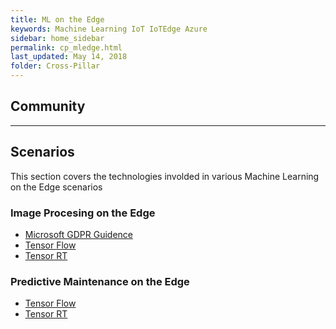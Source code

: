 ```yaml
---
title: ML on the Edge
keywords: Machine Learning IoT IoTEdge Azure
sidebar: home_sidebar
permalink: cp_mledge.html
last_updated: May 14, 2018
folder: Cross-Pillar
---
```


## Community

<!-- Add in any communities worth following: blogs, twitter, etc. -->
---
<!-- Here, add in any links to useful resources. The structure is not fixed, it can be grouped by scenario, by tech, or set up as a learning path -->


## Scenarios

This section covers the technologies involded in various Machine Learning on the Edge scenarios

### Image Procesing on the Edge

- [Microsoft GDPR Guidence](https://www.microsoft.com/en-us/TrustCenter/Privacy/gdpr/default.aspx?&OCID=AID641639_SEM_3obxhTrA&gclid=CjwKCAjwsJ3ZBRBJEiwAtuvtlCwyHH_b4SfHe8Abt7K0DGmthLF06V9zmyx3bnRATpZsq4CzhehrlhoC-g8QAvD_BwE)
- [Tensor Flow](https://www.tensorflow.org/)
- [Tensor RT](https://developer.nvidia.com/tensorrt)

### Predictive Maintenance on the Edge

- [Tensor Flow](https://www.tensorflow.org/)
- [Tensor RT](https://developer.nvidia.com/tensorrt)
